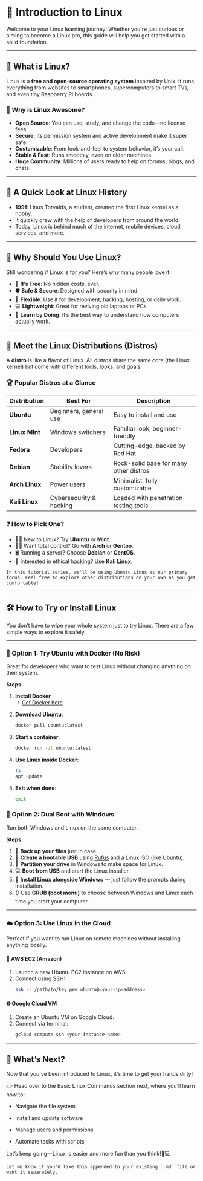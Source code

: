 # 🚀 Introduction to Linux

Welcome to your Linux learning journey! Whether you're just curious or aiming to become a Linux pro, this guide will help you get started with a solid foundation.

---

## 🌟 What is Linux?

Linux is a **free and open-source operating system** inspired by Unix. It runs everything from websites to smartphones, supercomputers to smart TVs, and even tiny Raspberry Pi boards.

### 🔑 Why is Linux Awesome?

- **Open Source**: You can use, study, and change the code—no license fees.
- **Secure**: Its permission system and active development make it super safe.
- **Customizable**: From look-and-feel to system behavior, it’s your call.
- **Stable & Fast**: Runs smoothly, even on older machines.
- **Huge Community**: Millions of users ready to help on forums, blogs, and chats.

---

## 📜 A Quick Look at Linux History

- **1991**: Linus Torvalds, a student, created the first Linux kernel as a hobby.
- It quickly grew with the help of developers from around the world.
- Today, Linux is behind much of the internet, mobile devices, cloud services, and more.

---

## 🤔 Why Should You Use Linux?

Still wondering if Linux is for you? Here’s why many people love it:

- 💸 **It’s Free**: No hidden costs, ever.
- 🛡️ **Safe & Secure**: Designed with security in mind.
- 🧩 **Flexible**: Use it for development, hacking, hosting, or daily work.
- 💻 **Lightweight**: Great for reviving old laptops or PCs.
- 🧠 **Learn by Doing**: It’s the best way to understand how computers actually work.

---

## 🐧 Meet the Linux Distributions (Distros)

A **distro** is like a flavor of Linux. All distros share the same core (the Linux kernel) but come with different tools, looks, and goals.

### 🏆 Popular Distros at a Glance

| Distribution   | Best For                 | Description                            |
|----------------|--------------------------|----------------------------------------|
| **Ubuntu**     | Beginners, general use   | Easy to install and use                |
| **Linux Mint** | Windows switchers        | Familiar look, beginner-friendly       |
| **Fedora**     | Developers               | Cutting-edge, backed by Red Hat        |
| **Debian**     | Stability lovers         | Rock-solid base for many other distros |
| **Arch Linux** | Power users              | Minimalist, fully customizable         |
| **Kali Linux** | Cybersecurity & hacking  | Loaded with penetration testing tools  |

### ❓ How to Pick One?

- 🧑‍🎓 New to Linux? Try **Ubuntu** or **Mint**.
- 🧑‍💻 Want total control? Go with **Arch** or **Gentoo**.
- 🖥️ Running a server? Choose **Debian** or **CentOS**.
- 🔐 Interested in ethical hacking? Use **Kali Linux**.

```
In this tutorial series, we'll be using Ubuntu Linux as our primary focus. Feel free to explore other distributions on your own as you get comfortable!
```

---

## 🛠️ How to Try or Install Linux

You don’t have to wipe your whole system just to try Linux. There are a few simple ways to explore it safely.

---

### 🐳 Option 1: Try Ubuntu with Docker (No Risk)

Great for developers who want to test Linux without changing anything on their system.

**Steps**:

1. **Install Docker**  
   → [Get Docker here](https://docs.docker.com/get-docker/)

2. **Download Ubuntu**:
    ```bash
    docker pull ubuntu:latest
   ```
3. **Start a container**:
    ```bash
    docker run -it ubuntu:latest
    ```
4. **Use Linux inside Docker**:
    ```bash
    ls
    apt update
    ```
5. **Exit when done**:
    ```bash
    exit
    ```


### 💾 Option 2: Dual Boot with Windows

Run both Windows and Linux on the same computer.

**Steps:**

1. 🔄 **Back up your files** just in case.
2. 🧰 **Create a bootable USB** using [Rufus](https://rufus.ie/) and a Linux ISO (like Ubuntu).
3. 💽 **Partition your drive** in Windows to make space for Linux.
4. 💻 **Boot from USB** and start the Linux installer.
5. 🧭 **Install Linux alongside Windows** — just follow the prompts during installation.
6. 🔃 Use **GRUB (boot menu)** to choose between Windows and Linux each time you start your computer.

---

### ☁️ Option 3: Use Linux in the Cloud

Perfect if you want to run Linux on remote machines without installing anything locally.

#### 🚀 AWS EC2 (Amazon)

1. Launch a new Ubuntu EC2 instance on AWS.
2. Connect using SSH:
    ```bash
   ssh -i /path/to/key.pem ubuntu@<your-ip-address>
    ```
#### 🌐 Google Cloud VM

1. Create an Ubuntu VM on Google Cloud.
2. Connect via terminal:
    ```bash
    gcloud compute ssh <your-instance-name>
    ```

---

## 🔗 What’s Next?
Now that you’ve been introduced to Linux, it's time to get your hands dirty!

👉 Head over to the Basic Linux Commands section next, where you’ll learn how to:

- Navigate the file system

- Install and update software

- Manage users and permissions

- Automate tasks with scripts

Let’s keep going—Linux is easier and more fun than you think!🐧💻
```vbnet
Let me know if you'd like this appended to your existing `.md` file or want it separately.
```


